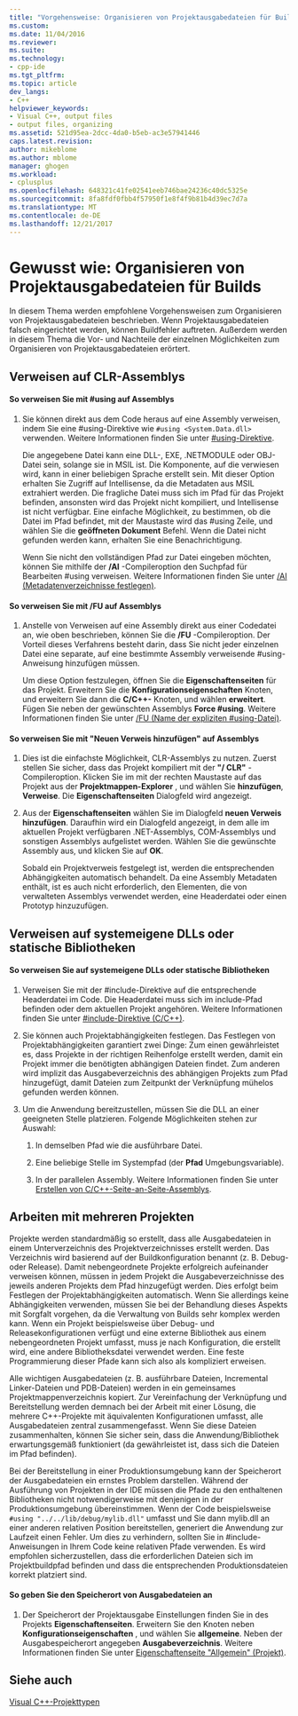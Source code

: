 ```yaml
---
title: "Vorgehensweise: Organisieren von Projektausgabedateien für Builds | Microsoft Docs"
ms.custom: 
ms.date: 11/04/2016
ms.reviewer: 
ms.suite: 
ms.technology:
- cpp-ide
ms.tgt_pltfrm: 
ms.topic: article
dev_langs:
- C++
helpviewer_keywords:
- Visual C++, output files
- output files, organizing
ms.assetid: 521d95ea-2dcc-4da0-b5eb-ac3e57941446
caps.latest.revision: 
author: mikeblome
ms.author: mblome
manager: ghogen
ms.workload:
- cplusplus
ms.openlocfilehash: 648321c41fe02541eeb746bae24236c40dc5325e
ms.sourcegitcommit: 8fa8fdf0fbb4f57950f1e8f4f9b81b4d39ec7d7a
ms.translationtype: MT
ms.contentlocale: de-DE
ms.lasthandoff: 12/21/2017
---
```

# <a name="how-to-organize-project-output-files-for-builds"></a>Gewusst wie: Organisieren von Projektausgabedateien für Builds
In diesem Thema werden empfohlene Vorgehensweisen zum Organisieren von Projektausgabedateien beschrieben. Wenn Projektausgabedateien falsch eingerichtet werden, können Buildfehler auftreten. Außerdem werden in diesem Thema die Vor- und Nachteile der einzelnen Möglichkeiten zum Organisieren von Projektausgabedateien erörtert.  
  
## <a name="referencing-clr-assemblies"></a>Verweisen auf CLR-Assemblys  
  
#### <a name="to-reference-assemblies-with-using"></a>So verweisen Sie mit #using auf Assemblys  
  
1.  Sie können direkt aus dem Code heraus auf eine Assembly verweisen, indem Sie eine #using-Direktive wie `#using <System.Data.dll>` verwenden. Weitere Informationen finden Sie unter [#using-Direktive](../preprocessor/hash-using-directive-cpp.md).  
  
     Die angegebene Datei kann eine DLL-, EXE, .NETMODULE oder OBJ-Datei sein, solange sie in MSIL ist. Die Komponente, auf die verwiesen wird, kann in einer beliebigen Sprache erstellt sein. Mit dieser Option erhalten Sie Zugriff auf Intellisense, da die Metadaten aus MSIL extrahiert werden. Die fragliche Datei muss sich im Pfad für das Projekt befinden, ansonsten wird das Projekt nicht kompiliert, und Intellisense ist nicht verfügbar. Eine einfache Möglichkeit, zu bestimmen, ob die Datei im Pfad befindet, mit der Maustaste wird das #using Zeile, und wählen Sie die **geöffneten Dokument** Befehl. Wenn die Datei nicht gefunden werden kann, erhalten Sie eine Benachrichtigung.  
  
     Wenn Sie nicht den vollständigen Pfad zur Datei eingeben möchten, können Sie mithilfe der **/AI** -Compileroption den Suchpfad für Bearbeiten #using verweisen. Weitere Informationen finden Sie unter [/AI (Metadatenverzeichnisse festlegen)](../build/reference/ai-specify-metadata-directories.md).  
  
#### <a name="to-reference-assemblies-with-fu"></a>So verweisen Sie mit /FU auf Assemblys  
  
1.  Anstelle von Verweisen auf eine Assembly direkt aus einer Codedatei an, wie oben beschrieben, können Sie die **/FU** -Compileroption. Der Vorteil dieses Verfahrens besteht darin, dass Sie nicht jeder einzelnen Datei eine separate, auf eine bestimmte Assembly verweisende #using-Anweisung hinzufügen müssen.  
  
     Um diese Option festzulegen, öffnen Sie die **Eigenschaftenseiten** für das Projekt. Erweitern Sie die **Konfigurationseigenschaften** Knoten, und erweitern Sie dann die **C/C++-** Knoten, und wählen **erweitert**. Fügen Sie neben der gewünschten Assemblys **Force #using**. Weitere Informationen finden Sie unter [/FU (Name der expliziten #using-Datei)](../build/reference/fu-name-forced-hash-using-file.md).  
  
#### <a name="to-reference-assemblies-with-add-new-reference"></a>So verweisen Sie mit "Neuen Verweis hinzufügen" auf Assemblys  
  
1.  Dies ist die einfachste Möglichkeit, CLR-Assemblys zu nutzen. Zuerst stellen Sie sicher, dass das Projekt kompiliert mit der **"/ CLR"** -Compileroption. Klicken Sie im mit der rechten Maustaste auf das Projekt aus der **Projektmappen-Explorer** , und wählen Sie **hinzufügen**, **Verweise**. Die **Eigenschaftenseiten** Dialogfeld wird angezeigt.  
  
2.  Aus der **Eigenschaftenseiten** wählen Sie im Dialogfeld **neuen Verweis hinzufügen**. Daraufhin wird ein Dialogfeld angezeigt, in dem alle im aktuellen Projekt verfügbaren .NET-Assemblys, COM-Assemblys und sonstigen Assemblys aufgelistet werden. Wählen Sie die gewünschte Assembly aus, und klicken Sie auf **OK**.  
  
     Sobald ein Projektverweis festgelegt ist, werden die entsprechenden Abhängigkeiten automatisch behandelt. Da eine Assembly Metadaten enthält, ist es auch nicht erforderlich, den Elementen, die von verwalteten Assemblys verwendet werden, eine Headerdatei oder einen Prototyp hinzuzufügen.  
  
## <a name="referencing-native-dlls-or-static-libraries"></a>Verweisen auf systemeigene DLLs oder statische Bibliotheken  
  
#### <a name="to-reference-native-dlls-or-static-libraries"></a>So verweisen Sie auf systemeigene DLLs oder statische Bibliotheken  
  
1.  Verweisen Sie mit der #include-Direktive auf die entsprechende Headerdatei im Code. Die Headerdatei muss sich im include-Pfad befinden oder dem aktuellen Projekt angehören. Weitere Informationen finden Sie unter [#include-Direktive (C/C++)](../preprocessor/hash-include-directive-c-cpp.md).  
  
2.  Sie können auch Projektabhängigkeiten festlegen. Das Festlegen von Projektabhängigkeiten garantiert zwei Dinge: Zum einen gewährleistet es, dass Projekte in der richtigen Reihenfolge erstellt werden, damit ein Projekt immer die benötigten abhängigen Dateien findet. Zum anderen wird implizit das Ausgabeverzeichnis des abhängigen Projekts zum Pfad hinzugefügt, damit Dateien zum Zeitpunkt der Verknüpfung mühelos gefunden werden können.  
  
3.  Um die Anwendung bereitzustellen, müssen Sie die DLL an einer geeigneten Stelle platzieren. Folgende Möglichkeiten stehen zur Auswahl:  
  
    1.  In demselben Pfad wie die ausführbare Datei.  
  
    2.  Eine beliebige Stelle im Systempfad (der **Pfad** Umgebungsvariable).  
  
    3.  In der parallelen Assembly. Weitere Informationen finden Sie unter [Erstellen von C/C++-Seite-an-Seite-Assemblys](../build/building-c-cpp-side-by-side-assemblies.md).  
  
## <a name="working-with-multiple-projects"></a>Arbeiten mit mehreren Projekten  
 Projekte werden standardmäßig so erstellt, dass alle Ausgabedateien in einem Unterverzeichnis des Projektverzeichnisses erstellt werden. Das Verzeichnis wird basierend auf der Buildkonfiguration benannt (z. B. Debug- oder Release). Damit nebengeordnete Projekte erfolgreich aufeinander verweisen können, müssen in jedem Projekt die Ausgabeverzeichnisse des jeweils anderen Projekts dem Pfad hinzugefügt werden. Dies erfolgt beim Festlegen der Projektabhängigkeiten automatisch. Wenn Sie allerdings keine Abhängigkeiten verwenden, müssen Sie bei der Behandlung dieses Aspekts mit Sorgfalt vorgehen, da die Verwaltung von Builds sehr komplex werden kann. Wenn ein Projekt beispielsweise über Debug- und Releasekonfigurationen verfügt und eine externe Bibliothek aus einem nebengeordneten Projekt umfasst, muss je nach Konfiguration, die erstellt wird, eine andere Bibliotheksdatei verwendet werden.  Eine feste Programmierung dieser Pfade kann sich also als kompliziert erweisen.  
  
 Alle wichtigen Ausgabedateien (z. B. ausführbare Dateien, Incremental Linker-Dateien und PDB-Dateien) werden in ein gemeinsames Projektmappenverzeichnis kopiert. Zur Vereinfachung der Verknüpfung und Bereitstellung werden demnach bei der Arbeit mit einer Lösung, die mehrere C++-Projekte mit äquivalenten Konfigurationen umfasst, alle Ausgabedateien zentral zusammengefasst. Wenn Sie diese Dateien zusammenhalten, können Sie sicher sein, dass die Anwendung/Bibliothek erwartungsgemäß funktioniert (da gewährleistet ist, dass sich die Dateien im Pfad befinden).  
  
 Bei der Bereitstellung in einer Produktionsumgebung kann der Speicherort der Ausgabedateien ein ernstes Problem darstellen. Während der Ausführung von Projekten in der IDE müssen die Pfade zu den enthaltenen Bibliotheken nicht notwendigerweise mit denjenigen in der Produktionsumgebung übereinstimmen. Wenn der Code beispielsweise `#using "../../lib/debug/mylib.dll"` umfasst und Sie dann mylib.dll an einer anderen relativen Position bereitstellen, generiert die Anwendung zur Laufzeit einen Fehler.  Um dies zu verhindern, sollten Sie in #include-Anweisungen in Ihrem Code keine relativen Pfade verwenden. Es wird empfohlen sicherzustellen, dass die erforderlichen Dateien sich im Projektbuildpfad befinden und dass die entsprechenden Produktionsdateien korrekt platziert sind.  
  
#### <a name="how-to-specify-where-output-files-go"></a>So geben Sie den Speicherort von Ausgabedateien an  
  
1.  Der Speicherort der Projektausgabe Einstellungen finden Sie in des Projekts **Eigenschaftenseiten**. Erweitern Sie den Knoten neben **Konfigurationseigenschaften** , und wählen Sie **allgemeine**. Neben der Ausgabespeicherort angegeben **Ausgabeverzeichnis**. Weitere Informationen finden Sie unter [Eigenschaftenseite "Allgemein" (Projekt)](../ide/general-property-page-project.md).  
  
## <a name="see-also"></a>Siehe auch  
 [Visual C++-Projekttypen](../ide/visual-cpp-project-types.md)
